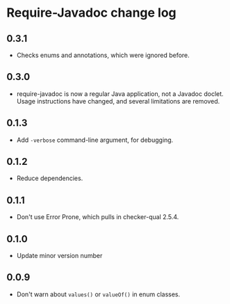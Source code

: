 # Require-Javadoc change log

## 0.3.1

- Checks enums and annotations, which were ignored before.

## 0.3.0

- require-javadoc is now a regular Java application, not a Javadoc doclet.
  Usage instructions have changed, and several limitations are removed.

## 0.1.3

- Add `-verbose` command-line argument, for debugging.

## 0.1.2

- Reduce dependencies.

## 0.1.1

- Don't use Error Prone, which pulls in checker-qual 2.5.4.

## 0.1.0

- Update minor version number

## 0.0.9

- Don't warn about `values()` or `valueOf()` in enum classes.
